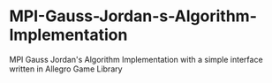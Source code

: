# MPI-Gauss-Jordan-s-Algorithm-Implementation
MPI Gauss Jordan's Algorithm Implementation with a simple interface written in Allegro Game Library
